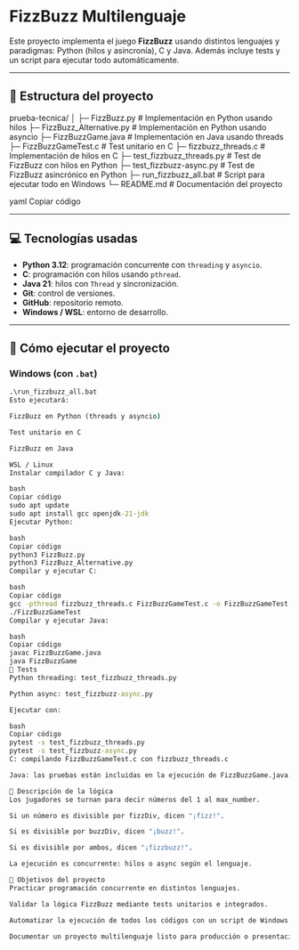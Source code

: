 # FizzBuzz Multilenguaje

Este proyecto implementa el juego **FizzBuzz** usando distintos lenguajes y paradigmas: Python (hilos y asincronía), C y Java. Además incluye tests y un script para ejecutar todo automáticamente.

---

## 📂 Estructura del proyecto

prueba-tecnica/
│
├─ FizzBuzz.py # Implementación en Python usando hilos
├─ FizzBuzz_Alternative.py # Implementación en Python usando asyncio
├─ FizzBuzzGame.java # Implementación en Java usando threads
├─ FizzBuzzGameTest.c # Test unitario en C
├─ fizzbuzz_threads.c # Implementación de hilos en C
├─ test_fizzbuzz_threads.py # Test de FizzBuzz con hilos en Python
├─ test_fizzbuzz-async.py # Test de FizzBuzz asincrónico en Python
├─ run_fizzbuzz_all.bat # Script para ejecutar todo en Windows
└─ README.md # Documentación del proyecto

yaml
Copiar código

---

## 💻 Tecnologías usadas

- **Python 3.12**: programación concurrente con `threading` y `asyncio`.  
- **C**: programación con hilos usando `pthread`.  
- **Java 21**: hilos con `Thread` y sincronización.  
- **Git**: control de versiones.  
- **GitHub**: repositorio remoto.  
- **Windows / WSL**: entorno de desarrollo.  

---

## 🚀 Cómo ejecutar el proyecto

### Windows (con `.bat`)

```bat
.\run_fizzbuzz_all.bat
Esto ejecutará:

FizzBuzz en Python (threads y asyncio)

Test unitario en C

FizzBuzz en Java

WSL / Linux
Instalar compilador C y Java:

bash
Copiar código
sudo apt update
sudo apt install gcc openjdk-21-jdk
Ejecutar Python:

bash
Copiar código
python3 FizzBuzz.py
python3 FizzBuzz_Alternative.py
Compilar y ejecutar C:

bash
Copiar código
gcc -pthread fizzbuzz_threads.c FizzBuzzGameTest.c -o FizzBuzzGameTest
./FizzBuzzGameTest
Compilar y ejecutar Java:

bash
Copiar código
javac FizzBuzzGame.java
java FizzBuzzGame
🧪 Tests
Python threading: test_fizzbuzz_threads.py

Python async: test_fizzbuzz-async.py

Ejecutar con:

bash
Copiar código
pytest -s test_fizzbuzz_threads.py
pytest -s test_fizzbuzz-async.py
C: compilando FizzBuzzGameTest.c con fizzbuzz_threads.c

Java: las pruebas están incluidas en la ejecución de FizzBuzzGame.java.

📌 Descripción de la lógica
Los jugadores se turnan para decir números del 1 al max_number.

Si un número es divisible por fizzDiv, dicen "¡fizz!".

Si es divisible por buzzDiv, dicen "¡buzz!".

Si es divisible por ambos, dicen "¡fizzbuzz!".

La ejecución es concurrente: hilos o async según el lenguaje.

🎯 Objetivos del proyecto
Practicar programación concurrente en distintos lenguajes.

Validar la lógica FizzBuzz mediante tests unitarios e integrados.

Automatizar la ejecución de todos los códigos con un script de Windows.

Documentar un proyecto multilenguaje listo para producción o presentación
